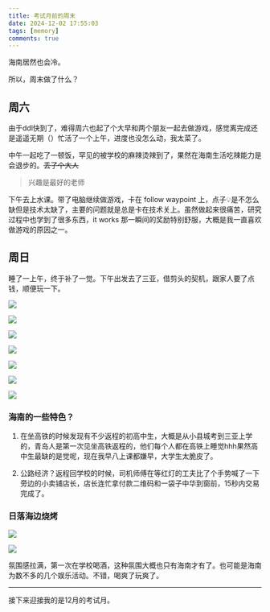 ```yaml
---
title: 考试月前的周末
date: 2024-12-02 17:55:03
tags: [memory]
comments: true
---
```


海南居然也会冷。

<!-- more -->

所以，周末做了什么？

## 周六

由于ddl快到了，难得周六也起了个大早和两个朋友一起去做游戏，感觉离完成还是遥遥无期（）忙活了一个上午，进度也没怎么动，我太菜了。

中午一起吃了一顿饭，罕见的被学校的麻辣烫辣到了，果然在海南生活吃辣能力是会退步的。~~丢了个大人~~

> 兴趣是最好的老师

下午去上水课。带了电脑继续做游戏，卡在 follow waypoint 上，点子💡是不怎么缺但是技术太缺了，主要的问题就是总是卡在技术关上。虽然做起来很痛苦，研究过程中也学到了很多东西，it works 那一瞬间的奖励特别舒服，大概是我一直喜欢做游戏的原因之一。

## 周日

睡了一上午，终于补了一觉。下午出发去了三亚，借剪头的契机，跟家人要了点钱，顺便玩一下。

![](https://s2.loli.net/2024/12/04/K19mPaIGxon3czv.jpg)

![](https://s2.loli.net/2024/12/04/B7QvCm6sg3MrTWO.jpg)

![](https://s2.loli.net/2024/12/04/ge3GYBhIdoScZqt.jpg)

![](https://s2.loli.net/2024/12/04/txcyeOwNFqiUuYg.jpg)

![](https://s2.loli.net/2024/12/04/mYz45uNfXrRHVl6.jpg)

![](https://s2.loli.net/2024/12/04/xpVBFIlf85NqPeQ.jpg)

![](https://s2.loli.net/2024/12/04/WspD6KzNY8T12XQ.jpg)



### 海南的一些特色？

1. 在坐高铁的时候发现有不少返程的初高中生，大概是从小县城考到三亚上学的，青岛人是第一次见坐高铁返程的，他们每个人都在高铁上睡觉hhh果然高中生最缺的是觉呢，现在我早八上课都嫌早，大学生太脆皮了。

2. 公路经济？返程回学校的时候，司机师傅在等红灯的工夫比了个手势喊了一下旁边的小卖铺店长，店长连忙拿付款二维码和一袋子中华到窗前，15秒内交易完成了。

### 日落海边烧烤

![](https://s2.loli.net/2024/12/04/6oizrNMRLYhxFlO.jpg)

![](https://s2.loli.net/2024/12/04/O7eUIGHMXpdjxLw.jpg)

氛围感拉满，第一次在学校喝酒，这种氛围大概也只有海南才有了。也可能是海南为数不多的几个娱乐活动。不错，喝爽了玩爽了。

---

接下来迎接我的是12月的考试月。
